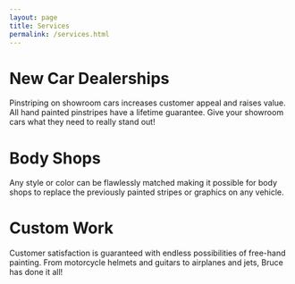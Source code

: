 ```yaml
---
layout: page
title: Services
permalink: /services.html
---
```


New Car Dealerships
=================================
Pinstriping on showroom cars increases customer appeal and raises value.
All hand painted pinstripes have a lifetime guarantee. Give your showroom cars
what they need to really stand out!

Body Shops
=================================
Any style or color can be flawlessly matched making it possible for body
shops to replace the previously painted stripes or graphics on any vehicle.

Custom Work
=================================
Customer satisfaction is guaranteed with endless possibilities of free-hand
painting. From motorcycle helmets and guitars to airplanes and jets, Bruce has
done it all!
